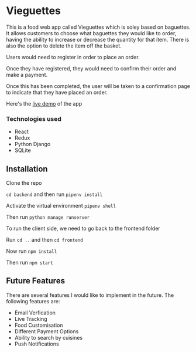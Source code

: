 # Vieguettes

This is a food web app called Vieguettes which is soley based on baguettes. It allows customers to choose what baguettes they would like to order, having the ability to increase or decrease the quantity for that item. There is also the option to delete the item off the basket.

Users would need to register in order to place an order.

Once they have registered, they would need to confirm their order and make a payment.

Once this has been completed, the user will be taken to a confirmation page to indicate that they have placed an order.

Here's the [live demo](https://vieguettes.netlify.app/) of the app

### Technologies used

- React
- Redux
- Python Django
- SQLite

## Installation

Clone the repo

`cd backend` and then run `pipenv install`

Activate the virtual environment `pipenv shell`

Then run `python manage runserver`

To run the client side, we need to go back to the frontend folder

Run `cd ..` and then `cd frontend`

Now run `npm install`

Then run `npm start`

## Future Features

There are several features I would like to implement in the future. The following features are:

- Email Verfication
- Live Tracking
- Food Customisation
- Different Payment Options
- Ability to search by cuisines
- Push Notifications
